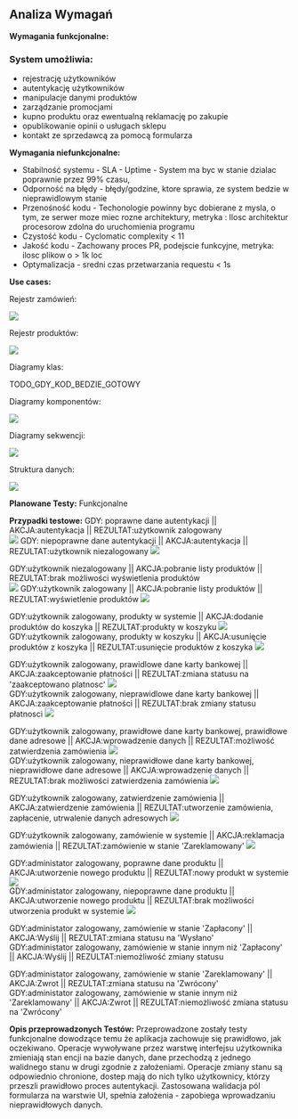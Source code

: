 ## Analiza Wymagań

**Wymagania funkcjonalne:**

### System umożliwia:
- rejestrację użytkowników
- autentykację użytkowników
- manipulacje danymi produktów
- zarządzanie promocjami
- kupno produktu oraz ewentualną reklamację po zakupie
- opublikowanie opinii o usługach sklepu
- kontakt ze sprzedawcą za pomocą formularza

**Wymagania niefunkcjonalne:**
- Stabilność systemu - SLA - Uptime - System ma byc w stanie dzialac poprawnie przez 99% czasu,
- Odporność na błędy - błędy/godzine, ktore sprawia, ze system bedzie w nieprawidlowym stanie
- Przenośność kodu - Techonologie powinny byc dobierane z mysla, o tym, ze serwer moze miec rozne architektury, metryka : Ilosc architektur procesorow zdolna do uruchomienia programu
- Czystość kodu - Cyclomatic complexity  < 11
- Jakość kodu - Zachowany proces PR, podejscie funkcyjne, metryka: ilosc plikow o > 1k loc
- Optymalizacja - sredni czas przetwarzania requestu < 1s

**Use cases:**

Rejestr zamówień:

![](./pictures/REJESTR_ZAMOWIEN.png)

Rejestr produktów:

![](./pictures/REJESTR_PRODUKTOW.png)

Diagramy klas: 

TODO_GDY_KOD_BEDZIE_GOTOWY

Diagramy komponentów: 

![](./pictures/DiagramKomponentow.svg)

Diagramy sekwencji:

![](./pictures/DIAGRAM_SEKWENCJI.svg)


Struktura danych: 

![](./pictures/StrukturaDanych.svg)

**Planowane Testy:**
Funkcjonalne

**Przypadki testowe:**
GDY: poprawne dane autentykacji || AKCJA:autentykacja || REZULTAT:użytkownik zalogowany  
![](./pictures/test-case03.png)
GDY: niepoprawne dane autentykacji || AKCJA:autentykacja || REZULTAT:użytkownik niezalogowany
![](./pictures/test-case02.png)  


GDY:użytkownik niezalogowany || AKCJA:pobranie listy produktów || REZULTAT:brak możliwości wyświetlenia produktów  
![](./pictures/test-case01.png)
GDY:użytkownik zalogowany || AKCJA:pobranie listy produktów || REZULTAT:wyświetlenie produktów
![](./pictures/test-case04.png)
  

GDY:użytkownik zalogowany, produkty w systemie || AKCJA:dodanie produktów do koszyka || REZULTAT:produkty w koszyku
![](./pictures/test-case05.png)  
GDY:użytkownik zalogowany, produkty w koszyku || AKCJA:usunięcie produktów z koszyka || REZULTAT:usunięcie produktów z koszyka
![](./pictures/test-case06.png)
  

GDY:użytkownik zalogowany, prawidlowe dane karty bankowej || AKCJA:zaakceptowanie płatności || REZULTAT:zmiana statusu na 'zaakceptowano platnosc'
![](./pictures/instrukcja08.png)  
GDY:użytkownik zalogowany, nieprawidlowe dane karty bankowej || AKCJA:zaakceptowanie płatności || REZULTAT:brak zmiany statusu płatnosci
![](./pictures/test-case07.png)  

GDY:użytkownik zalogowany, prawidłowe dane karty bankowej, prawidłowe dane adresowe || AKCJA:wprowadzenie danych || REZULTAT:możliwość zatwierdzenia zamówienia
![](./pictures/instrukcja08.png)  
GDY:użytkownik zalogowany, nieprawidłowe dane karty bankowej, nieprawidłowe dane adresowe || AKCJA:wprowadzenie danych || REZULTAT:brak możliwości zatwierdzenia zamówienia
![](./pictures/test-case07.png)
  

GDY:użytkownik zalogowany, zatwierdzenie zamówienia || AKCJA:zatwierdzenie zamówienia || REZULTAT:utworzenie zamówienia, zapłacenie, utrwalenie danych adresowych
![](./pictures/instrukcja09.png)  

GDY:użytkownik zalogowany, zamówienie w systemie || AKCJA:reklamacja zamówienia || REZULTAT:zamówienie w stanie 'Zareklamowany'
![](./pictures/instrukcja10.png)  

GDY:administator zalogowany, poprawne dane produktu || AKCJA:utworzenie nowego produktu || REZULTAT:nowy produkt w systemie
![](./pictures/instrukcja11.png)  
GDY:administator zalogowany, niepoprawne dane produktu || AKCJA:utworzenie nowego produktu || REZULTAT:brak możliwości utworzenia produkt w systemie
![](./pictures/test-case08.png)

GDY:administator zalogowany, zamówienie w stanie 'Zapłacony' || AKCJA:Wyślij || REZULTAT:zmiana statusu na 'Wysłano'  
GDY:administator zalogowany, zamówienie w stanie innym niż 'Zapłacony' || AKCJA:Wyślij || REZULTAT:niemożliwość zmiany statusu
  

GDY:administator zalogowany, zamówienie w stanie 'Zareklamowany' || AKCJA:Zwrot || REZULTAT:zmiana statusu na 'Zwrócony'  
GDY:administator zalogowany, zamówienie w stanie innym niż 'Zareklamowany' || AKCJA:Zwrot || REZULTAT:niemożliwość zmiana statusu na 'Zwrócony'  


**Opis przeprowadzonych Testów:**
Przeprowadzone zostały testy funkcjonalne dowodzące temu że aplikacja zachowuje się prawidłowo, jak oczekiwano. Operacje wywoływane przez warstwę interfejsu użytkownika zmieniają stan encji na bazie danych, dane przechodzą z jednego walidnego stanu w drugi zgodnie z założeniami. Operacje zmiany stanu są odpowiednio chronione, dostep mają do nich tylko użytkownicy, którzy przeszli prawidłowo proces autentykacji. Zastosowana walidacja pól formularza na warstwie UI, spełnia założenia - zapobiega wprowadzaniu nieprawidłowych danych.




